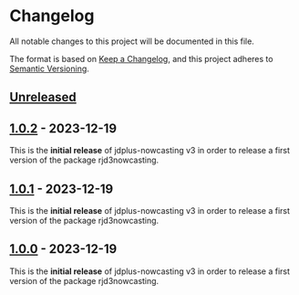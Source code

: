 # Changelog

All notable changes to this project will be documented in this file.

The format is based on [Keep a Changelog](https://keepachangelog.com/en/1.0.0/), and this project adheres
to [Semantic Versioning](https://semver.org/spec/v2.0.0.html).

## [Unreleased]

## [1.0.2] - 2023-12-19

This is the **initial release** of jdplus-nowcasting v3 in order to release a first version of the package rjd3nowcasting.

## [1.0.1] - 2023-12-19

This is the **initial release** of jdplus-nowcasting v3 in order to release a first version of the package rjd3nowcasting.

## [1.0.0] - 2023-12-19

This is the **initial release** of jdplus-nowcasting v3 in order to release a first version of the package rjd3nowcasting.

[Unreleased]: https://github.com/jdemetra/jdplus-nowcasting/compare/v1.0.2...HEAD

[1.0.2]: https://github.com/jdemetra/jdplus-nowcasting/compare/v1.0.1...v1.0.2

[1.0.1]: https://github.com/jdemetra/jdplus-nowcasting/compare/v1.0.0...v1.0.1

[1.0.0]: https://github.com/jdemetra/jdplus-nowcasting/releases/tag/v1.0.0


